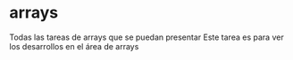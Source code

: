 # arrays
Todas las tareas de arrays que se puedan presentar
Este tarea es para ver los desarrollos en el área de arrays
